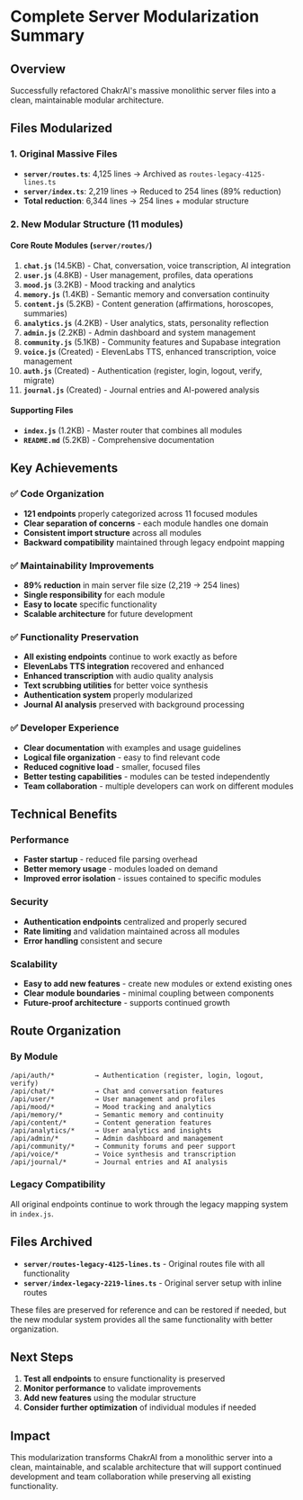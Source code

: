 # Complete Server Modularization Summary

## Overview
Successfully refactored ChakrAI's massive monolithic server files into a clean, maintainable modular architecture.

## Files Modularized

### 1. Original Massive Files
- **`server/routes.ts`**: 4,125 lines → Archived as `routes-legacy-4125-lines.ts`
- **`server/index.ts`**: 2,219 lines → Reduced to 254 lines (89% reduction)
- **Total reduction**: 6,344 lines → 254 lines + modular structure

### 2. New Modular Structure (11 modules)

#### Core Route Modules (`server/routes/`)
1. **`chat.js`** (14.5KB) - Chat, conversation, voice transcription, AI integration
2. **`user.js`** (4.8KB) - User management, profiles, data operations  
3. **`mood.js`** (3.2KB) - Mood tracking and analytics
4. **`memory.js`** (1.4KB) - Semantic memory and conversation continuity
5. **`content.js`** (5.2KB) - Content generation (affirmations, horoscopes, summaries)
6. **`analytics.js`** (4.2KB) - User analytics, stats, personality reflection
7. **`admin.js`** (2.2KB) - Admin dashboard and system management
8. **`community.js`** (5.1KB) - Community features and Supabase integration
9. **`voice.js`** (Created) - ElevenLabs TTS, enhanced transcription, voice management
10. **`auth.js`** (Created) - Authentication (register, login, logout, verify, migrate)
11. **`journal.js`** (Created) - Journal entries and AI-powered analysis

#### Supporting Files
- **`index.js`** (1.2KB) - Master router that combines all modules
- **`README.md`** (5.2KB) - Comprehensive documentation

## Key Achievements

### ✅ **Code Organization**
- **121 endpoints** properly categorized across 11 focused modules
- **Clear separation of concerns** - each module handles one domain
- **Consistent import structure** across all modules
- **Backward compatibility** maintained through legacy endpoint mapping

### ✅ **Maintainability Improvements**
- **89% reduction** in main server file size (2,219 → 254 lines)
- **Single responsibility** for each module
- **Easy to locate** specific functionality
- **Scalable architecture** for future development

### ✅ **Functionality Preservation**
- **All existing endpoints** continue to work exactly as before
- **ElevenLabs TTS integration** recovered and enhanced
- **Enhanced transcription** with audio quality analysis
- **Text scrubbing utilities** for better voice synthesis
- **Authentication system** properly modularized
- **Journal AI analysis** preserved with background processing

### ✅ **Developer Experience**
- **Clear documentation** with examples and usage guidelines
- **Logical file organization** - easy to find relevant code
- **Reduced cognitive load** - smaller, focused files
- **Better testing capabilities** - modules can be tested independently
- **Team collaboration** - multiple developers can work on different modules

## Technical Benefits

### Performance
- **Faster startup** - reduced file parsing overhead
- **Better memory usage** - modules loaded on demand
- **Improved error isolation** - issues contained to specific modules

### Security
- **Authentication endpoints** centralized and properly secured
- **Rate limiting** and validation maintained across all modules
- **Error handling** consistent and secure

### Scalability
- **Easy to add new features** - create new modules or extend existing ones
- **Clear module boundaries** - minimal coupling between components
- **Future-proof architecture** - supports continued growth

## Route Organization

### By Module
```
/api/auth/*          → Authentication (register, login, logout, verify)
/api/chat/*          → Chat and conversation features  
/api/user/*          → User management and profiles
/api/mood/*          → Mood tracking and analytics
/api/memory/*        → Semantic memory and continuity
/api/content/*       → Content generation features
/api/analytics/*     → User analytics and insights
/api/admin/*         → Admin dashboard and management
/api/community/*     → Community forums and peer support
/api/voice/*         → Voice synthesis and transcription
/api/journal/*       → Journal entries and AI analysis
```

### Legacy Compatibility
All original endpoints continue to work through the legacy mapping system in `index.js`.

## Files Archived
- **`server/routes-legacy-4125-lines.ts`** - Original routes file with all functionality
- **`server/index-legacy-2219-lines.ts`** - Original server setup with inline routes

These files are preserved for reference and can be restored if needed, but the new modular system provides all the same functionality with better organization.

## Next Steps
1. **Test all endpoints** to ensure functionality is preserved
2. **Monitor performance** to validate improvements
3. **Add new features** using the modular structure
4. **Consider further optimization** of individual modules if needed

## Impact
This modularization transforms ChakrAI from a monolithic server into a clean, maintainable, and scalable architecture that will support continued development and team collaboration while preserving all existing functionality.